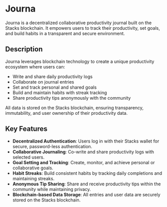 # Journa

Journa is a decentralized collaborative productivity journal built on the Stacks blockchain. It empowers users to track their productivity, set goals, and build habits in a transparent and secure environment.

## Description

Journa leverages blockchain technology to create a unique productivity ecosystem where users can:
- Write and share daily productivity logs
- Collaborate on journal entries
- Set and track personal and shared goals
- Build and maintain habits with streak tracking
- Share productivity tips anonymously with the community

All data is stored on the Stacks blockchain, ensuring transparency, immutability, and user ownership of their productivity data.

## Key Features

- **Decentralized Authentication**: Users log in with their Stacks wallet for secure, password-less authentication.
- **Collaborative Journaling**: Co-write and share productivity logs with selected users.
- **Goal Setting and Tracking**: Create, monitor, and achieve personal or collaborative goals.
- **Habit Streaks**: Build consistent habits by tracking daily completions and maintaining streaks.
- **Anonymous Tip Sharing**: Share and receive productivity tips within the community while maintaining privacy.
- **Blockchain-based Data Storage**: All entries and user data are securely stored on the Stacks blockchain.